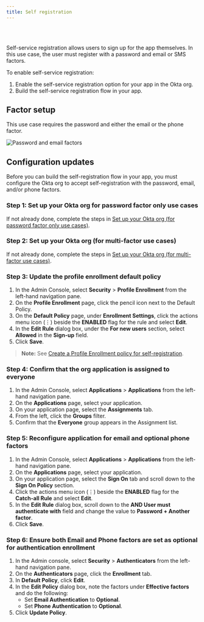 ```yaml
---
title: Self registration
---
```


<div class="oie-embedded-sdk">

<ApiLifecycle access="ie" /><br>
<ApiLifecycle access="Limited GA" /><br>

<StackSelector class="cleaner-selector"/>

Self-service registration allows users to sign up for the app themselves. In this use case, the user must register with a password and email or SMS factors.

To enable self-service registration:

1. Enable the self-service registration option for your app in the Okta org.
1. Build the self-service registration flow in your app.

## Factor setup

This use case requires the password and either the email or the phone factor.

<div class="common-image-format">

![Password and email factors](/img/oie-embedded-sdk/factor-password-email-or-phone.png
 "Password and email factors")

</div>

## Configuration updates

Before you can build the self-registration flow in your app, you must configure the Okta org to accept self-registration with the password, email, and/or phone factors.

### Step 1: Set up your Okta org for password factor only use cases

If not already done, complete the steps in [Set up your Okta org (for password factor only use cases)](/docs/guides/oie-embedded-common-org-setup/aspnet/main/#set-up-your-okta-org-for-password-factor-only-use-cases).

### Step 2: Set up your Okta org (for multi-factor use cases)

If not already done, complete the steps in [Set up your Okta org (for multi-factor use cases)](/docs/guides/oie-embedded-common-org-setup/aspnet/main/#set-up-your-okta-org-for-multifactor-use-cases).

### Step 3: Update the profile enrollment default policy

1. In the Admin Console, select **Security** > **Profile Enrollment** from the left-hand navigation pane.
1. On the **Profile Enrollment** page, click the pencil icon next to the Default Policy.
1. On the **Default Policy** page, under **Enrollment Settings**, click the actions menu icon (⋮) beside the **ENABLED** flag for the rule and select **Edit**.
1. In the **Edit Rule** dialog box, under the **For new users** section, select **Allowed** in the **Sign-up** field.
1. Click **Save**.

> **Note:** See [Create a Profile Enrollment policy for self-registration](https://help.okta.com/en/oie/Content/Topics/identity-engine/policies/create-profile-enrollment-policy-sr.htm).

### Step 4: Confirm that the org application is assigned to everyone

1. In the Admin Console, select **Applications** > **Applications** from the left-hand navigation pane.
1. On the **Applications** page, select your application.
1. On your application page, select the **Assignments** tab.
1. From the left, click the **Groups** filter.
1. Confirm that the **Everyone** group appears in the Assignment list.

### Step 5: Reconfigure application for email and optional phone factors

1. In the Admin Console, select **Applications** > **Applications** from the left-hand navigation pane.
1. On the **Applications** page, select your application.
1. On your application page, select the **Sign On** tab and scroll down to the **Sign On Policy** section.
1. Click the actions menu icon (⋮) beside the **ENABLED** flag for the **Catch-all Rule** and select **Edit**.
1. In the **Edit Rule** dialog box, scroll down to the **AND User must authenticate with** field and change the value to **Password + Another factor**.
1. Click **Save**.

### Step 6: Ensure both Email and Phone factors are set as optional for authentication enrollment

1. In the Admin console, select **Security** > **Authenticators** from the left-hand navigation pane.
1. On the **Authenticators** page, click the **Enrollment** tab.
1. In **Default Policy**, click **Edit**.
1. In the **Edit Policy** dialog box, note the factors under **Effective factors** and do the following:
   * Set **Email Authentication** to **Optional**.
   * Set **Phone Authentication** to **Optional**.
1. Click **Update Policy**.

<StackSelector snippet="summaryofsteps" noSelector />

<StackSelector snippet="integrationsteps" noSelector />

</div>
